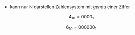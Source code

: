 - kann nur $\mathbb{N}$ darstellen
Zahlensystem mit _genau_ einer Ziffer


$$4_{10} = 0000_{1}$$

$$6_{10} = 000000_{1}$$